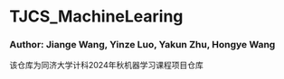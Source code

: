 # TJCS_MachineLearing
### Author: Jiange Wang, Yinze Luo, Yakun Zhu, Hongye Wang
该仓库为同济大学计科2024年秋机器学习课程项目仓库
